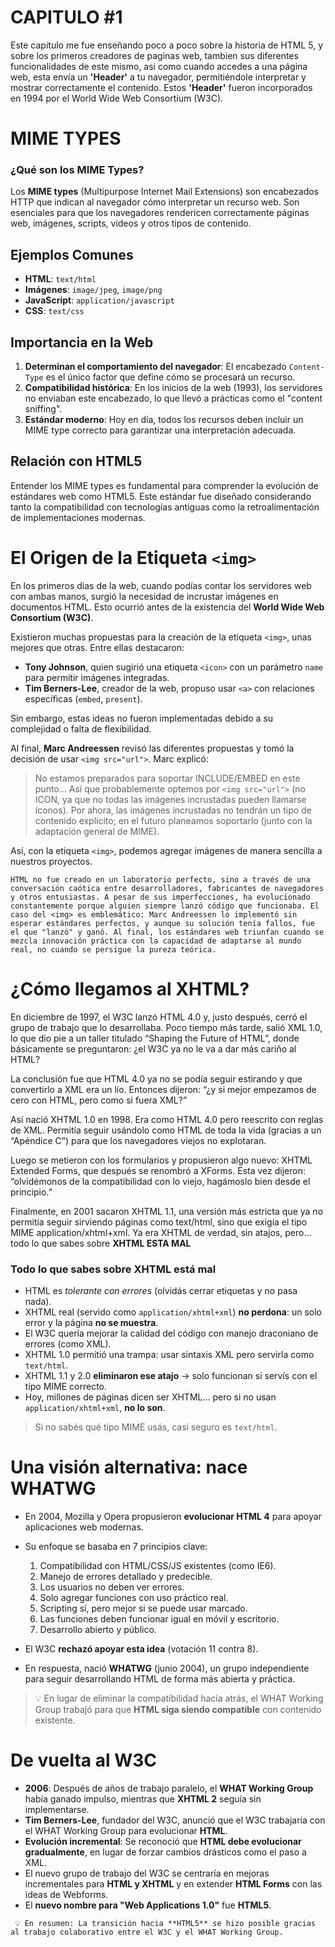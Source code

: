 # CAPITULO #1  
Este capitulo me fue enseñando poco a poco sobre la historia de HTML 5, y sobre los primeros creadores de paginas web, tambien sus diferentes funcionalidades de este mismo, asi como cuando accedes a una página web, esta envía un **'Header'** a tu navegador, permitiéndole interpretar y mostrar correctamente el contenido. Estos **'Header'** fueron incorporados en 1994 por el World Wide Web Consortium (W3C).

# MIME TYPES  

### ¿Qué son los MIME Types?  
Los **MIME types** (Multipurpose Internet Mail Extensions) son encabezados HTTP que indican al navegador cómo interpretar un recurso web. Son esenciales para que los navegadores rendericen correctamente páginas web, imágenes, scripts, videos y otros tipos de contenido.

## Ejemplos Comunes  
- **HTML**: `text/html`  
- **Imágenes**: `image/jpeg`, `image/png`  
- **JavaScript**: `application/javascript`  
- **CSS**: `text/css`  

## Importancia en la Web  
1. **Determinan el comportamiento del navegador**: El encabezado `Content-Type` es el único factor que define cómo se procesará un recurso.  
2. **Compatibilidad histórica**: En los inicios de la web (1993), los servidores no enviaban este encabezado, lo que llevó a prácticas como el "content sniffing".  
3. **Estándar moderno**: Hoy en día, todos los recursos deben incluir un MIME type correcto para garantizar una interpretación adecuada.  

## Relación con HTML5  
Entender los MIME types es fundamental para comprender la evolución de estándares web como HTML5. Este estándar fue diseñado considerando tanto la compatibilidad con tecnologías antiguas como la retroalimentación de implementaciones modernas.  


# El Origen de la Etiqueta `<img>`

En los primeros días de la web, cuando podías contar los servidores web con ambas manos, surgió la necesidad de incrustar imágenes en documentos HTML. Esto ocurrió antes de la existencia del **World Wide Web Consortium (W3C)**.

Existieron muchas propuestas para la creación de la etiqueta `<img>`, unas mejores que otras. Entre ellas destacaron:

- **Tony Johnson**, quien sugirió una etiqueta `<icon>` con un parámetro `name` para permitir imágenes integradas.
- **Tim Berners-Lee**, creador de la web, propuso usar `<a>` con relaciones específicas (`embed`, `present`).

Sin embargo, estas ideas no fueron implementadas debido a su complejidad o falta de flexibilidad.

Al final, **Marc Andreessen** revisó las diferentes propuestas y tomó la decisión de usar `<img src="url">`. Marc explicó:

> No estamos preparados para soportar INCLUDE/EMBED en este punto... Así que probablemente optemos por `<img src="url">` (no ICON, ya que no todas las imágenes incrustadas pueden llamarse íconos). Por ahora, las imágenes incrustadas no tendrán un tipo de contenido explícito; en el futuro planeamos soportarlo (junto con la adaptación general de MIME).

Así, con la etiqueta `<img>`, podemos agregar imágenes de manera sencilla a nuestros proyectos.


`HTML no fue creado en un laboratorio perfecto, sino a través de una conversación caótica entre desarrolladores, fabricantes de navegadores y otros entusiastas. A pesar de sus imperfecciones, ha evolucionado constantemente porque alguien siempre lanzó código que funcionaba. El caso del <img> es emblemático: Marc Andreessen lo implementó sin esperar estándares perfectos, y aunque su solución tenía fallos, fue el que "lanzó" y ganó. Al final, los estándares web triunfan cuando se mezcla innovación práctica con la capacidad de adaptarse al mundo real, no cuando se persigue la pureza teórica.`


# ¿Cómo llegamos al XHTML?
En diciembre de 1997, el W3C lanzó HTML 4.0 y, justo después, cerró el grupo de trabajo que lo desarrollaba. Poco tiempo más tarde, salió XML 1.0, lo que dio pie a un taller titulado “Shaping the Future of HTML”, donde básicamente se preguntaron: ¿el W3C ya no le va a dar más cariño al HTML?

La conclusión fue que HTML 4.0 ya no se podía seguir estirando y que convertirlo a XML era un lío. Entonces dijeron: “¿y si mejor empezamos de cero con HTML, pero como si fuera XML?”

Así nació XHTML 1.0 en 1998. Era como HTML 4.0 pero reescrito con reglas de XML. Permitía seguir usándolo como HTML de toda la vida (gracias a un “Apéndice C”) para que los navegadores viejos no explotaran.

Luego se metieron con los formularios y propusieron algo nuevo: XHTML Extended Forms, que después se renombró a XForms. Esta vez dijeron: “olvidémonos de la compatibilidad con lo viejo, hagámoslo bien desde el principio.”

Finalmente, en 2001 sacaron XHTML 1.1, una versión más estricta que ya no permitía seguir sirviendo páginas como text/html, sino que exigía el tipo MIME application/xhtml+xml. Ya era XHTML de verdad, sin atajos, pero... todo lo que sabes sobre **XHTML ESTA MAL**

### Todo lo que sabes sobre XHTML está mal

- HTML es *tolerante con errores* (olvidás cerrar etiquetas y no pasa nada).
- XHTML real (servido como `application/xhtml+xml`) **no perdona**: un solo error y la página **no se muestra**.
- El W3C quería mejorar la calidad del código con manejo draconiano de errores (como XML).
- XHTML 1.0 permitió una trampa: usar sintaxis XML pero servirla como `text/html`.
- XHTML 1.1 y 2.0 **eliminaron ese atajo** → solo funcionan si servís con el tipo MIME correcto.
- Hoy, millones de páginas dicen ser XHTML… pero si no usan `application/xhtml+xml`, **no lo son**.

> Si no sabés qué tipo MIME usás, casi seguro es `text/html`.

#  Una visión alternativa: nace WHATWG

- En 2004, Mozilla y Opera propusieron **evolucionar HTML 4** para apoyar aplicaciones web modernas.
- Su enfoque se basaba en 7 principios clave:
  1. Compatibilidad con HTML/CSS/JS existentes (como IE6).
  2. Manejo de errores detallado y predecible.
  3. Los usuarios no deben ver errores.
  4. Solo agregar funciones con uso práctico real.
  5. Scripting sí, pero mejor si se puede usar marcado.
  6. Las funciones deben funcionar igual en móvil y escritorio.
  7. Desarrollo abierto y público.

- El W3C **rechazó apoyar esta idea** (votación 11 contra 8).
- En respuesta, nació **WHATWG** (junio 2004), un grupo independiente para seguir desarrollando HTML de forma más abierta y práctica.



> 💡 En lugar de eliminar la compatibilidad hacia atrás, el WHAT Working Group trabajó para que **HTML siga siendo compatible** con contenido existente.

#  **De vuelta al W3C**

- **2006**: Después de años de trabajo paralelo, el **WHAT Working Group** había ganado impulso, mientras que **XHTML 2** seguía sin implementarse. 
- **Tim Berners-Lee**, fundador del W3C, anunció que el W3C trabajaría con el WHAT Working Group para evolucionar **HTML**.
- **Evolución incremental**: Se reconoció que **HTML debe evolucionar gradualmente**, en lugar de forzar cambios drásticos como el paso a XML.
- El nuevo grupo de trabajo del W3C se centraría en mejoras incrementales para **HTML y XHTML** y en extender **HTML Forms** con las ideas de Webforms.
- El **nuevo nombre para "Web Applications 1.0"** fue **HTML5**.

` 💡 En resumen: La transición hacia **HTML5** se hizo posible gracias al trabajo colaborativo entre el W3C y el WHAT Working Group.`








